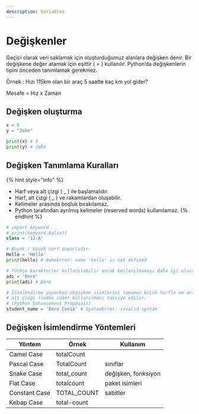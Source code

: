 ```yaml
---
description: Variables
---
```


# Değişkenler

Geçici olarak veri saklamak için oluşturduğumuz alanlara değişken denir. Bir değişkene değer atamak için eşittir ( = ) kullanılır. Python’da değişkenlerin tipini önceden tanımlamak gerekmez.

Örnek : Hızı 115km olan bir araç 5 saatte kaç km yol gider?

Mesafe = Hız x Zaman

## Değişken oluşturma

```python
x = 5       
y = "John"  

print(x) # 5
print(y) # John
```

## Değişken Tanımlama Kuralları

{% hint style="info" %}
* Harf veya alt çizgi ( \_ ) ile başlamalıdır.
* Harf, alt çizgi ( \_ ) ve rakamlardan oluşabilir.
* Kelimeler arasında boşluk bırakılamaz.
* Python tarafından ayrılmış kelimeler (reserved words) kullanılamaz.
{% endhint %}

```python
# import keyword
# print(keyword.kwlist)
class = '12-A'

# Büyük / küçük harf duyarlıdır.
Hello = 'Hello'
print(hello) # NameError: name 'hello' is not defined

# Türkçe karakterler kullanılabilir ancak kullanılmaması daha iyi olacaktır
adı = 'Emre'
print(adı) # Emre

# İsimlendirme yaparken değişken isimlerini tamamen küçük harfle ve aralarında 
# alt çizgi (snake case) kullanılması tavsiye edilir. 
# (Python Enhancement Proposals)
student_name = 'Emre Cevik' # SyntaxError: invalid syntax
```

## Değişken İsimlendirme Yöntemleri

| Yöntem        | Örnek        | Kullanım            |
| ------------- | ------------ | ------------------- |
| Camel Case    | totalCount   |                     |
| Pascal Case   | TotalCount   | sınıflar            |
| Snake Case    | total\_count | değişken, fonksiyon |
| Flat Case     | totalcount   | paket isimleri      |
| Constant Case | TOTAL\_COUNT | sabitler            |
| Kebap Case    | total-count  |                     |

```


```
